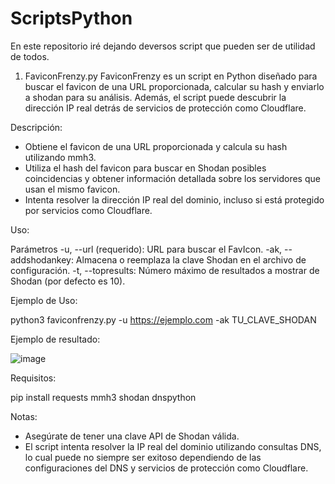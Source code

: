 # ScriptsPython
En este repositorio iré dejando deversos script que pueden ser de utilidad de todos.

1. FaviconFrenzy.py
FaviconFrenzy es un script en Python diseñado para buscar el favicon de una URL proporcionada, calcular su hash y enviarlo a shodan para su análisis. Además, el script puede descubrir la dirección IP real detrás de servicios de protección como Cloudflare.

Descripción: 
 - Obtiene el favicon de una URL proporcionada y calcula su hash utilizando mmh3.
 - Utiliza el hash del favicon para buscar en Shodan posibles coincidencias y obtener información detallada sobre los servidores que usan el mismo favicon.
 - Intenta resolver la dirección IP real del dominio, incluso si está protegido por servicios como Cloudflare.

Uso: 

Parámetros
-u, --url (requerido): URL para buscar el FavIcon.
-ak, --addshodankey: Almacena o reemplaza la clave Shodan en el archivo de configuración.
-t, --topresults: Número máximo de resultados a mostrar de Shodan (por defecto es 10).

Ejemplo de Uso:

python3 faviconfrenzy.py -u https://ejemplo.com -ak TU_CLAVE_SHODAN

Ejemplo de resultado:

![image](https://github.com/cherrera0001/ScriptsPython/assets/19656010/b026ff35-2685-416b-8c77-1fe8f82ccccb)

Requisitos:

pip install requests mmh3 shodan dnspython

Notas:

- Asegúrate de tener una clave API de Shodan válida.
- El script intenta resolver la IP real del dominio utilizando consultas DNS, lo cual puede no siempre ser exitoso dependiendo de las configuraciones del DNS y servicios de protección como Cloudflare.
